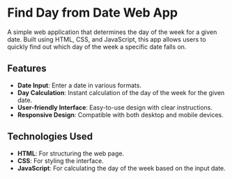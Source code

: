 # Find Day from Date Web App

A simple web application that determines the day of the week for a given date. Built using HTML, CSS, and JavaScript, this app allows users to quickly find out which day of the week a specific date falls on.

## Features

- **Date Input**: Enter a date in various formats.
- **Day Calculation**: Instant calculation of the day of the week for the given date.
- **User-friendly Interface**: Easy-to-use design with clear instructions.
- **Responsive Design**: Compatible with both desktop and mobile devices.

## Technologies Used

- **HTML**: For structuring the web page.
- **CSS**: For styling the interface.
- **JavaScript**: For calculating the day of the week based on the input date.
